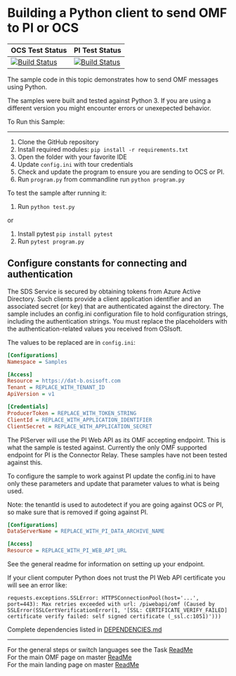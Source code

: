 # Building a Python client to send OMF to PI or OCS

| OCS Test Status                                                                                                                                                                                                                                                      | PI Test Status                                                                                                                                                                                                                                                             |
| -------------------------------------------------------------------------------------------------------------------------------------------------------------------------------------------------------------------------------------------------------------------- | -------------------------------------------------------------------------------------------------------------------------------------------------------------------------------------------------------------------------------------------------------------------------- |
| [![Build Status](https://dev.azure.com/osieng/engineering/_apis/build/status/product-readiness/OMF/OMF_API_Python?branchName=master&jobName=Tests_OCS)](https://dev.azure.com/osieng/engineering/_build?definitionId=949&branchName=master&jobName=Tests_OCS) | [![Build Status](https://dev.azure.com/osieng/engineering/_apis/build/status/product-readiness/OMF/OMF_API_Python?branchName=master&jobName=Tests_OnPrem)](https://dev.azure.com/osieng/engineering/_build?definitionId=949&branchName=master&jobName=Tests_OnPrem) |

The sample code in this topic demonstrates how to send OMF messages using Python.

The samples were built and tested against Python 3. If you are using a different version you might encounter errors or unexepected behavior.

To Run this Sample:

---

1. Clone the GitHub repository
1. Install required modules: `pip install -r requirements.txt`
1. Open the folder with your favorite IDE
1. Update `config.ini` with tour credentials
1. Check and update the program to ensure you are sending to OCS or PI.
1. Run `program.py` from commandline run `python program.py`

To test the sample after running it:

1. Run `python test.py`

or

1. Install pytest `pip install pytest`
1. Run `pytest program.py`

## Configure constants for connecting and authentication

The SDS Service is secured by obtaining tokens from Azure Active Directory. Such clients provide a client application identifier and an associated secret (or key) that are authenticated against the directory. The sample includes an config.ini configuration file to hold configuration strings, including the authentication strings. You must replace the placeholders with the authentication-related values you received from OSIsoft.

The values to be replaced are in `config.ini`:

```ini
[Configurations]
Namespace = Samples

[Access]
Resource = https://dat-b.osisoft.com
Tenant = REPLACE_WITH_TENANT_ID
ApiVersion = v1

[Credentials]
ProducerToken = REPLACE_WITH_TOKEN_STRING
ClientId = REPLACE_WITH_APPLICATION_IDENTIFIER
ClientSecret = REPLACE_WITH_APPLICATION_SECRET
```

The PIServer will use the PI Web API as its OMF accepting endpoint. This is what the sample is tested against. Currently the only OMF supported endpoint for PI is the Connector Relay. These samples have not been tested against this.

To configure the sample to work against PI update the config.ini to have only these parameters and update that parameter values to what is being used.

Note: the tenantId is used to autodetect if you are going against OCS or PI, so make sure that is removed if going against PI.

```ini
[Configurations]
DataServerName = REPLACE_WITH_PI_DATA_ARCHIVE_NAME

[Access]
Resource = REPLACE_WITH_PI_WEB_API_URL
```

See the general readme for information on setting up your endpoint.

If your client computer Python does not trust the PI Web API certificate you will see an error like:

```
requests.exceptions.SSLError: HTTPSConnectionPool(host='...', port=443): Max retries exceeded with url: /piwebapi/omf (Caused by SSLError(SSLCertVerificationError(1, '[SSL: CERTIFICATE_VERIFY_FAILED] certificate verify failed: self signed certificate (_ssl.c:1051)')))
```

Complete dependencies listed in [DEPENDENCIES.md](DEPENDENCIES.md)

---

For the general steps or switch languages see the Task [ReadMe](../)  
For the main OMF page on master [ReadMe](https://github.com/osisoft/OSI-Samples-OMF)  
For the main landing page on master [ReadMe](https://github.com/osisoft/OSI-Samples)
